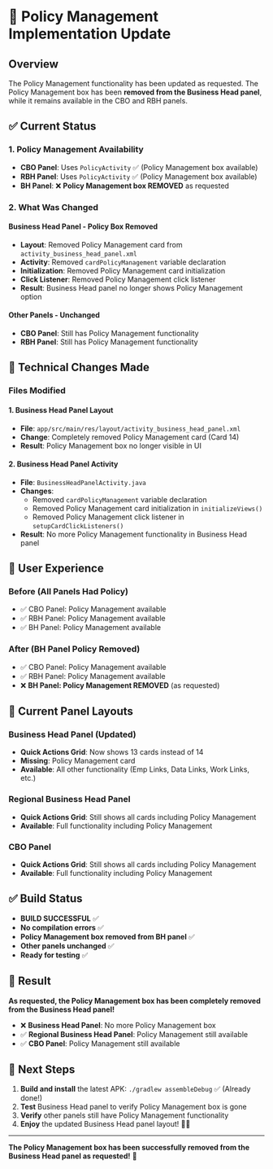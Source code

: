 # 🎯 **Policy Management Implementation Update**

## **Overview**
The Policy Management functionality has been updated as requested. The Policy Management box has been **removed from the Business Head panel**, while it remains available in the CBO and RBH panels.

## ✅ **Current Status**

### **1. Policy Management Availability**
- **CBO Panel**: Uses `PolicyActivity` ✅ (Policy Management box available)
- **RBH Panel**: Uses `PolicyActivity` ✅ (Policy Management box available)  
- **BH Panel**: ❌ **Policy Management box REMOVED** as requested

### **2. What Was Changed**

#### **Business Head Panel - Policy Box Removed**
- **Layout**: Removed Policy Management card from `activity_business_head_panel.xml`
- **Activity**: Removed `cardPolicyManagement` variable declaration
- **Initialization**: Removed Policy Management card initialization
- **Click Listener**: Removed Policy Management click listener
- **Result**: Business Head panel no longer shows Policy Management option

#### **Other Panels - Unchanged**
- **CBO Panel**: Still has Policy Management functionality
- **RBH Panel**: Still has Policy Management functionality

## 🔧 **Technical Changes Made**

### **Files Modified**

#### **1. Business Head Panel Layout**
- **File**: `app/src/main/res/layout/activity_business_head_panel.xml`
- **Change**: Completely removed Policy Management card (Card 14)
- **Result**: Policy Management box no longer visible in UI

#### **2. Business Head Panel Activity**
- **File**: `BusinessHeadPanelActivity.java`
- **Changes**:
  - Removed `cardPolicyManagement` variable declaration
  - Removed Policy Management card initialization in `initializeViews()`
  - Removed Policy Management click listener in `setupCardClickListeners()`
- **Result**: No more Policy Management functionality in Business Head panel

## 🎨 **User Experience**

### **Before (All Panels Had Policy)**
- ✅ CBO Panel: Policy Management available
- ✅ RBH Panel: Policy Management available  
- ✅ BH Panel: Policy Management available

### **After (BH Panel Policy Removed)**
- ✅ CBO Panel: Policy Management available
- ✅ RBH Panel: Policy Management available
- ❌ **BH Panel: Policy Management REMOVED** (as requested)

## 📱 **Current Panel Layouts**

### **Business Head Panel (Updated)**
- **Quick Actions Grid**: Now shows 13 cards instead of 14
- **Missing**: Policy Management card
- **Available**: All other functionality (Emp Links, Data Links, Work Links, etc.)

### **Regional Business Head Panel**
- **Quick Actions Grid**: Still shows all cards including Policy Management
- **Available**: Full functionality including Policy Management

### **CBO Panel**
- **Quick Actions Grid**: Still shows all cards including Policy Management
- **Available**: Full functionality including Policy Management

## ✅ **Build Status**
- **BUILD SUCCESSFUL** ✅
- **No compilation errors** ✅
- **Policy Management box removed from BH panel** ✅
- **Other panels unchanged** ✅
- **Ready for testing** ✅

## 🎉 **Result**

**As requested, the Policy Management box has been completely removed from the Business Head panel!**

- ❌ **Business Head Panel**: No more Policy Management box
- ✅ **Regional Business Head Panel**: Policy Management still available
- ✅ **CBO Panel**: Policy Management still available

## 🚀 **Next Steps**

1. **Build and install** the latest APK: `./gradlew assembleDebug` ✅ (Already done!)
2. **Test** Business Head panel to verify Policy Management box is gone
3. **Verify** other panels still have Policy Management functionality
4. **Enjoy** the updated Business Head panel layout! 🎯✨

---

**The Policy Management box has been successfully removed from the Business Head panel as requested!** 🚀
